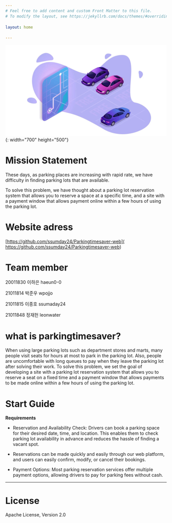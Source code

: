 ```yaml
---
# Feel free to add content and custom Front Matter to this file.
# To modify the layout, see https://jekyllrb.com/docs/themes/#overriding-theme-defaults

layout: home

---
```


![poster](./image.jpeg){: width="700" height="500"}

# **Mission Statement**

 These days, as parking places are increasing with rapid rate, we have difficulty in finding parking lots that are available. 
 
 To solve this problem, we have thought about a parking lot reservation system that allows you to reserve a space at a specific time, and a site with a payment window that allows payment online within a few hours of using the parking lot.


# **Website adress**
 [https://github.com/ssumday24/Parkingtimesaver-web]( https://github.com/ssumday24/Parkingtimesaver-web)


# **Team member**

 20011830 이하은 haeun0-0

 21011814 박준우 wpojjo

 21011815 이종호 ssumaday24

 21011848 정재헌 leonwater


# **what is parkingtimesaver?**

 When using large parking lots such as department stores and marts, many people visit seats for hours at most to park in the parking lot. Also, people are uncomfortable with long queues to pay when they leave the parking lot after solving their work. To solve this problem, we set the goal of developing a site with a parking lot reservation system that allows you to reserve a seat on a fixed time and a payment window that allows payments to be made online within a few hours of using the parking lot.

# **Start Guide**

 **Requirements**

 - Reservation and Availability Check: Drivers can book a parking space for their desired date, time, and location. This enables them to check parking lot availability in advance and reduces the hassle of finding a vacant spot.


 - Reservations can be made quickly and easily through our web platform, and users can easily confirm, modify, or cancel their bookings.


 - Payment Options: Most parking reservation services offer multiple payment options, allowing drivers to pay for parking fees without cash.

----------

# **License**

 Apache License, Version 2.0

